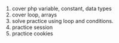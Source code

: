 1. cover php variable, constant,  data types
2. cover loop, arrays
3. solve practice using loop and conditions.  
4. practice session 
5. practice cookies 
